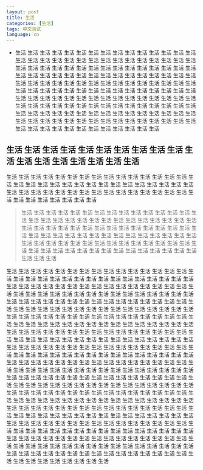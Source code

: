 ```yaml
---
layout: post
title: 生活
categories: [生活]
tags: 中文测试
language: cn
---
```

- 生活 生活 生活 生活 生活 生活 生活 生活 生活 生活 生活 生活 生活 生活 生活 生活 生活 生活 生活 生活 生活 生活 生活 生活 生活 生活 生活 生活 生活 生活 生活 生活 生活 生活 生活 生活 
生活 生活 生活 生活 生活 生活 生活 生活 生活 生活 生活 生活 生活 生活 生活 生活 生活 生活 
生活 生活 生活 生活 生活 生活 生活 生活 生活 生活 生活 生活 生活 生活 生活 生活 生活 生活 
生活 生活 生活 生活 生活 生活 生活 生活 生活 生活 生活 生活 生活 生活 生活 生活 生活 生活 
生活 生活 生活 生活 生活 生活 生活 生活 生活 生活 生活 生活 生活 生活 生活 生活 生活 生活 
生活 生活 生活 生活 生活 生活 生活 生活 生活 生活 生活 生活 生活 生活 生活 生活 生活 生活 
生活 生活 生活 生活 生活 生活 生活 生活 生活 生活 生活 生活 生活 生活 生活 生活 生活 生活 
生活 生活 生活 生活 生活 生活 生活 生活 生活 生活 生活 生活 生活 生活 生活 生活 生活 生活 
## 生活 生活 生活 生活 生活 生活 生活 生活 生活 生活 生活 生活 生活 生活 生活 生活 生活 生活 
生活 生活 生活 生活 生活 生活 生活 生活 生活 生活 生活 生活 生活 生活 生活 生活 生活 生活 生活 生活 生活 生活 生活 生活 生活 生活 生活 生活 生活 生活 生活 生活 生活 生活 生活 生活 
生活 生活 生活 生活 生活 生活 生活 生活 生活 生活 生活 生活 生活 生活 生活 生活 生活 生活 
> 生活 生活 生活 生活 生活 生活 生活 生活 生活 生活 生活 生活 生活 生活 生活 生活 生活 生活 
生活 生活 生活 生活 生活 生活 生活 生活 生活 生活 生活 生活 生活 生活 生活 生活 生活 生活 
生活 生活 生活 生活 生活 生活 生活 生活 生活 生活 生活 生活 生活 生活 生活 生活 生活 生活 
生活 生活 生活 生活 生活 生活 生活 生活 生活 生活 生活 生活 生活 生活 生活 生活 生活 生活 
生活 生活 生活 生活 生活 生活 生活 生活 生活 生活 生活 生活 生活 生活 生活 生活 生活 生活 

生活 生活 生活 生活 生活 生活 生活 生活 生活 生活 生活 生活 生活 生活 生活 生活 生活 生活 
生活 生活 生活 生活 生活 生活 生活 生活 生活 生活 生活 生活 生活 生活 生活 生活 生活 生活 
生活 生活 生活 生活 生活 生活 生活 生活 生活 生活 生活 生活 生活 生活 生活 生活 生活 生活 生活 生活 生活 生活 生活 生活 生活 生活 生活 生活 生活 生活 生活 生活 生活 生活 生活 生活 
生活 生活 生活 生活 生活 生活 生活 生活 生活 生活 生活 生活 生活 生活 生活 生活 生活 生活 
生活 生活 生活 生活 生活 生活 生活 生活 生活 生活 生活 生活 生活 生活 生活 生活 生活 生活 
生活 生活 生活 生活 生活 生活 生活 生活 生活 生活 生活 生活 生活 生活 生活 生活 生活 生活 
生活 生活 生活 生活 生活 生活 生活 生活 生活 生活 生活 生活 生活 生活 生活 生活 生活 生活 
生活 生活 生活 生活 生活 生活 生活 生活 生活 生活 生活 生活 生活 生活 生活 生活 生活 生活 
生活 生活 生活 生活 生活 生活 生活 生活 生活 生活 生活 生活 生活 生活 生活 生活 生活 生活 
生活 生活 生活 生活 生活 生活 生活 生活 生活 生活 生活 生活 生活 生活 生活 生活 生活 生活 
生活 生活 生活 生活 生活 生活 生活 生活 生活 生活 生活 生活 生活 生活 生活 生活 生活 生活 
生活 生活 生活 生活 生活 生活 生活 生活 生活 生活 生活 生活 生活 生活 生活 生活 生活 生活 生活 生活 生活 生活 生活 生活 生活 生活 生活 生活 生活 生活 生活 生活 生活 生活 生活 生活 
生活 生活 生活 生活 生活 生活 生活 生活 生活 生活 生活 生活 生活 生活 生活 生活 生活 生活 
生活 生活 生活 生活 生活 生活 生活 生活 生活 生活 生活 生活 生活 生活 生活 生活 生活 生活 
生活 生活 生活 生活 生活 生活 生活 生活 生活 生活 生活 生活 生活 生活 生活 生活 生活 生活 
生活 生活 生活 生活 生活 生活 生活 生活 生活 生活 生活 生活 生活 生活 生活 生活 生活 生活 
生活 生活 生活 生活 生活 生活 生活 生活 生活 生活 生活 生活 生活 生活 生活 生活 生活 生活 
生活 生活 生活 生活 生活 生活 生活 生活 生活 生活 生活 生活 生活 生活 生活 生活 生活 生活 
生活 生活 生活 生活 生活 生活 生活 生活 生活 生活 生活 生活 生活 生活 生活 生活 生活 生活 
生活 生活 生活 生活 生活 生活 生活 生活 生活 生活 生活 生活 生活 生活 生活 生活 生活 生活 
